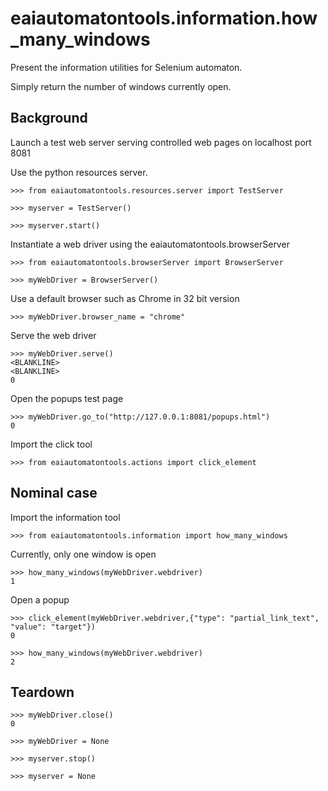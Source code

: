 # eaiautomatontools.information.how_many_windows

Present the information utilities for Selenium automaton.

Simply return the number of windows currently open.


## Background

Launch a test web server serving controlled web pages on localhost port 8081

Use the python resources server.

    >>> from eaiautomatontools.resources.server import TestServer

    >>> myserver = TestServer()

    >>> myserver.start()

Instantiate a web driver using the eaiautomatontools.browserServer

    >>> from eaiautomatontools.browserServer import BrowserServer

    >>> myWebDriver = BrowserServer()

Use a default browser such as Chrome in 32 bit version

    >>> myWebDriver.browser_name = "chrome"

Serve the web driver

    >>> myWebDriver.serve()
    <BLANKLINE>
    <BLANKLINE>
    0

Open the popups test page

    >>> myWebDriver.go_to("http://127.0.0.1:8081/popups.html")
    0

Import the click tool

    >>> from eaiautomatontools.actions import click_element

## Nominal case

Import the information tool

    >>> from eaiautomatontools.information import how_many_windows

Currently, only one window is open

    >>> how_many_windows(myWebDriver.webdriver)
    1

Open a popup

    >>> click_element(myWebDriver.webdriver,{"type": "partial_link_text", "value": "target"})
    0

    >>> how_many_windows(myWebDriver.webdriver)
    2

## Teardown

    >>> myWebDriver.close()
    0

    >>> myWebDriver = None

    >>> myserver.stop()

    >>> myserver = None
